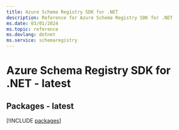 ```yaml
---
title: Azure Schema Registry SDK for .NET
description: Reference for Azure Schema Registry SDK for .NET
ms.date: 03/01/2024
ms.topic: reference
ms.devlang: dotnet
ms.service: schemaregistry
---
```

# Azure Schema Registry SDK for .NET - latest
## Packages - latest
[!INCLUDE [packages](schema-registry-index.md)]